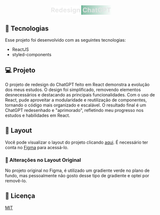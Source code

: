 <p align="center">
  <img alt="brand" src="/src/assets/images/brand.svg" width="40%">
</p>

## 🚀 Tecnologias

Esse projeto foi desenvolvido com as seguintes tecnologias:

- ReactJS
- styled-components

## 💻 Projeto

O projeto de redesign do ChatGPT feito em React demonstra a evolução dos meus estudos. O design foi simplificado, removendo elementos desnecessários e destacando as principais funcionalidades. Com o uso de React, pude aproveitar a modularidade e reutilização de componentes, tornando o código mais organizado e escalável. O resultado final é um ChatGPT redesenhado e "aprimorado", refletindo meu progresso nos estudos e habilidades em React.

## 🔖 Layout

Você pode visualizar o layout do projeto clicando [aqui](https://www.figma.com/community/file/1219574140191498769/Redesign---ChatGPT). É necessário ter conta no [Figma](https://figma.com) para acessá-lo.

### 📌 Alterações no Layout Original

No projeto original no Figma, é utilizado um gradiente verde no plano de fundo, mas pessoalmente não gosto desse tipo de gradiente e optei por removê-lo.

## 📝 Licença

[MIT](https://choosealicense.com/licenses/mit/)
